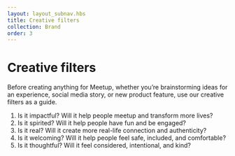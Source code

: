 ```yaml
---
layout: layout_subnav.hbs
title: Creative filters
collection: Brand
order: 3
---
```


# Creative filters
Before creating anything for Meetup, whether you’re brainstorming ideas for an experience, social media story, or new product feature, use our creative filters as a guide. 

1. Is it impactful? Will it help people meetup and transform more lives?
2. Is it spirited? Will it help people have fun and be engaged?
3. Is it real? Will it create more real-life connection and authenticity?
4. Is it welcoming? Will it help people feel safe, included, and comfortable?
5. Is it thoughtful? Will it feel considered, intentional, and kind?

